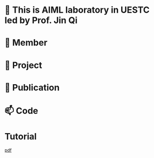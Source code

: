 # 👋 This is AIML laboratory in UESTC led by Prof. Jin Qi
# 👀 Member
# 🌱 Project
# 💞️ Publication
# 📫 Code
# Tutorial
<a href="github.com/jinqijinqi/jinqijinqi/README.md">pdf</a>

<!---
jinqijinqi/jinqijinqi is a ✨ special ✨ repository because its `README.md` (this file) appears on your GitHub profile.
You can click the Preview link to take a look at your changes.
--->

